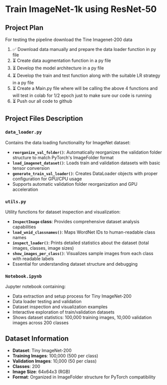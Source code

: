 # Train ImageNet-1k using ResNet-50

## Project Plan

For testing the pipeline download the Tine Imagenet-200 data

1. ✅ Download data manually and prepare the data loader function in py file
2. ⏳ Create data augmentation function in a py file
3. ⏳ Develop the model architecture in a py file
4. ⏳ Develop the train and test function along with the suitable LR strategy in a py file
5. ⏳ Create a Main.py file where will be calling the above 4 functions and will test in colab for 1/2 epoch just to make sure our code is running 
6. ⏳ Push our all code to github

## Project Files Description

### `data_loader.py`
Contains the data loading functionality for ImageNet dataset:
- **`reorganize_val_folder()`**: Automatically reorganizes the validation folder structure to match PyTorch's ImageFolder format
- **`load_imagenet_dataset()`**: Loads train and validation datasets with basic tensor conversion
- **`generate_train_val_loader()`**: Creates DataLoader objects with proper configuration for GPU/CPU usage
- Supports automatic validation folder reorganization and GPU acceleration

### `utils.py`
Utility functions for dataset inspection and visualization:
- **`InspectImage` class**: Provides comprehensive dataset analysis capabilities
- **`load_wnid_classnames()`**: Maps WordNet IDs to human-readable class names
- **`inspect_loader()`**: Prints detailed statistics about the dataset (total images, classes, image sizes)
- **`show_images_per_class()`**: Visualizes sample images from each class with readable labels
- Essential for understanding dataset structure and debugging

### `Notebook.ipynb`
Jupyter notebook containing:
- Data extraction and setup process for Tiny ImageNet-200
- Data loader testing and validation
- Dataset inspection and visualization examples
- Interactive exploration of train/validation datasets
- Shows dataset statistics: 100,000 training images, 10,000 validation images across 200 classes

## Dataset Information
- **Dataset**: Tiny ImageNet-200
- **Training Images**: 100,000 (500 per class)
- **Validation Images**: 10,000 (50 per class)
- **Classes**: 200
- **Image Size**: 64x64x3 (RGB)
- **Format**: Organized in ImageFolder structure for PyTorch compatibility
